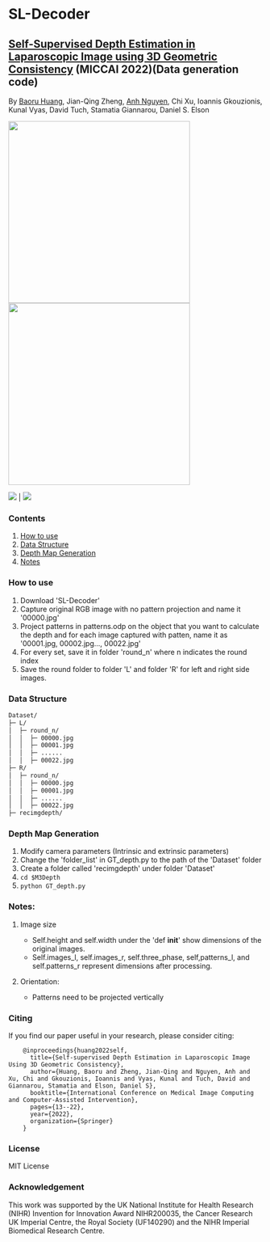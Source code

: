 # SL-Decoder

## [Self-Supervised Depth Estimation in Laparoscopic Image using 3D Geometric Consistency](https://arxiv.org/abs/2208.08407) (MICCAI 2022)(Data generation code)
By [Baoru Huang](https://baoru.netlify.app/), Jian-Qing Zheng, [Anh Nguyen](https://www.csc.liv.ac.uk/~anguyen), Chi Xu, Ioannis Gkouzionis, Kunal Vyas, David Tuch, Stamatia Giannarou, Daniel S. Elson

<img width="360" src="https://github.com/br0202/SL-Decoder/blob/master/figure/10_1-l.png">
<img width="360" src="https://github.com/br0202/SL-Decoder/blob/master/figure/10_1-r.png">

![](https://github.com/br0202/SL-Decoder/blob/master/figure/10_1-l.png)  |  ![](https://github.com/br0202/SL-Decoder/blob/master/figure/10_1-r.png)

### Contents
1. [How to use](#Howtouse)
1. [Data Structure](#DataStructure)
2. [Depth Map Generation](#DepthMapGeneration)
3. [Notes](#notes)


### How to use

1. Download 'SL-Decoder'
2. Capture original RGB image with no pattern projection and name it '00000.jpg'
3. Project patterns in patterns.odp on the object that you want to calculate the depth and for each image captured with patten, name it as '00001.jpg, 00002.jpg..., 00022.jpg'
4. For every set, save it in folder 'round_n' where n indicates the round index
5. Save the round folder to folder 'L' and folder 'R' for left and right side images. 


### Data Structure

```bash
Dataset/
├─ L/
│  ├─ round_n/
│  │  ├─ 00000.jpg
│  │  ├─ 00001.jpg
│  │  ├─ ......
│  │  ├─ 00022.jpg
├─ R/
│  ├─ round_n/
│  │  ├─ 00000.jpg
│  │  ├─ 00001.jpg
│  │  ├─ ......
│  │  ├─ 00022.jpg
├─ recimgdepth/
```


### Depth Map Generation
1. Modify camera parameters (Intrinsic and extrinsic parameters)
2. Change the 'folder_list' in GT_depth.py to the path of the 'Dataset' folder
3. Create a folder called 'recimgdepth' under folder 'Dataset'
4. `cd $M3Depth`
5. `python GT_depth.py`



###  Notes:
1. Image size
	- Self.height and self.width under the 'def __init__' show dimensions of the original images.
	- Self.images_l,  self.images_r,  self.three_phase,  self,patterns_l,  and  self.patterns_r  represent dimensions after processing.
  
2. Orientation:
	- Patterns need to be projected vertically 



### Citing 

If you find our paper useful in your research, please consider citing:

        @inproceedings{huang2022self,
          title={Self-supervised Depth Estimation in Laparoscopic Image Using 3D Geometric Consistency},
          author={Huang, Baoru and Zheng, Jian-Qing and Nguyen, Anh and Xu, Chi and Gkouzionis, Ioannis and Vyas, Kunal and Tuch, David and Giannarou, Stamatia and Elson, Daniel S},
          booktitle={International Conference on Medical Image Computing and Computer-Assisted Intervention},
          pages={13--22},
          year={2022},
          organization={Springer}
        }


### License
MIT License

### Acknowledgement
This work was supported by the UK National Institute for Health Research (NIHR) Invention for Innovation Award NIHR200035, the Cancer Research UK Imperial Centre, the Royal Society (UF140290) and the NIHR Imperial Biomedical Research Centre.
